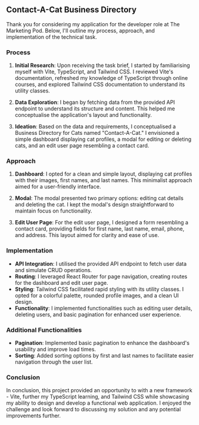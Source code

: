 ## Contact-A-Cat Business Directory

Thank you for considering my application for the developer role at The Marketing Pod. Below, I'll outline my process, approach, and implementation of the technical task.

### Process

1. **Initial Research**: Upon receiving the task brief, I started by familiarising myself with Vite, TypeScript, and Tailwind CSS. I reviewed Vite's documentation, refreshed my knowledge of TypeScript through online courses, and explored Tailwind CSS documentation to understand its utility classes.

2. **Data Exploration**: I began by fetching data from the provided API endpoint to understand its structure and content. This helped me conceptualise the application's layout and functionality.

3. **Ideation**: Based on the data and requirements, I conceptualised a Business Directory for Cats named "Contact-A-Cat." I envisioned a simple dashboard displaying cat profiles, a modal for editing or deleting cats, and an edit user page resembling a contact card.

### Approach

1. **Dashboard**: I opted for a clean and simple layout, displaying cat profiles with their images, first names, and last names. This minimalist approach aimed for a user-friendly interface.

2. **Modal**: The modal presented two primary options: editing cat details and deleting the cat. I kept the modal's design straightforward to maintain focus on functionality.

3. **Edit User Page**: For the edit user page, I designed a form resembling a contact card, providing fields for first name, last name, email, phone, and address. This layout aimed for clarity and ease of use.

### Implementation

- **API Integration**: I utilised the provided API endpoint to fetch user data and simulate CRUD operations.
- **Routing**: I leveraged React Router for page navigation, creating routes for the dashboard and edit user page.
- **Styling**: Tailwind CSS facilitated rapid styling with its utility classes. I opted for a colorful palette, rounded profile images, and a clean UI design.
- **Functionality**: I implemented functionalities such as editing user details, deleting users, and basic pagination for enhanced user experience.

### Additional Functionalities

- **Pagination**: Implemented basic pagination to enhance the dashboard's usability and improve load times.
- **Sorting**: Added sorting options by first and last names to facilitate easier navigation through the user list.

### Conclusion

In conclusion, this project provided an opportunity to with a new framework - Vite, further my TypeScript learning, and Tailwind CSS while showcasing my ability to design and develop a functional web application. I enjoyed the challenge and look forward to discussing my solution and any potential improvements further.

